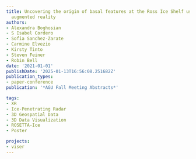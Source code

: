 ```yaml
---
title: Uncovering the origin of basal features at the Ross Ice Shelf using radar and
  augmented reality
authors:
- Alexandra Boghosian
- S Isabel Cordero
- Sofia Sanchez-Zarate
- Carmine Elvezio
- Kirsty Tinto
- Steven Feiner
- Robin Bell
date: '2021-01-01'
publishDate: '2025-01-13T16:56:08.251682Z'
publication_types:
- paper-conference
publication: '*AGU Fall Meeting Abstracts*'

tags:
- XR
- Ice-Penetrating Radar
- 3D Geospatial Data
- 3D Data Visualization
- ROSETTA-Ice
- Poster

projects:
- viser
---
```

